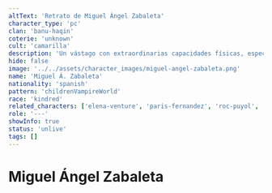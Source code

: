 ```yaml
---
altText: 'Retrato de Miguel Ángel Zabaleta'
character_type: 'pc'
clan: 'banu-haqin'
coterie: 'unknown'
cult: 'camarilla'
description: 'Un vástago con extraordinarias capacidades físicas, especialmente destacado por su velocidad sobrenatural y habilidades de combate. Se muestra pragmático en sus acciones y tiene un particular interés en aliarse con la Camarilla, buscando establecer conexiones políticas sólidas en la ciudad.'
hide: false
image: '../../assets/character_images/miguel-angel-zabaleta.png'
name: 'Miguel Á. Zabaleta'
nationality: 'spanish'
pattern: 'childrenVampireWorld'
race: 'kindred'
related_characters: ['elena-venture', 'paris-fernandez', 'roc-puyol', 'ezequiel-medina']
role: '---'
showInfo: true
status: 'unlive'
tags: []
---
```


# Miguel Ángel Zabaleta
